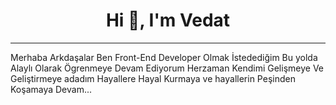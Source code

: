 <h1 align="center">Hi 👋, I'm Vedat</h1>
<hr>
<p>Merhaba Arkdaşalar Ben Front-End Developer Olmak İstedediğim Bu yolda Alaylı Olarak Ögrenmeye Devam Ediyorum Herzaman Kendimi Gelişmeye Ve Geliştirmeye adadım Hayallere Hayal Kurmaya ve hayallerin Peşinden Koşamaya Devam... </p>

